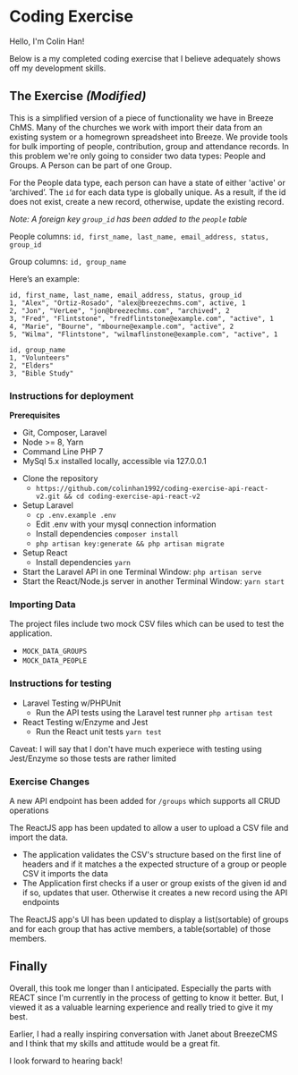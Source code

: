 # Coding Exercise

Hello, I'm Colin Han!

Below is a my completed coding exercise that I believe adequately shows off my development skills.

## The Exercise _(Modified)_

This is a simplified version of a piece of functionality we have in Breeze ChMS. Many of the churches we work with import their data from an existing system or a homegrown spreadsheet into Breeze. We provide tools for bulk importing of people, contribution, group and attendance records.
In this problem we're only going to consider two data types: People and Groups. A Person can be part of one Group.

For the People data type, each person can have a state of either 'active' or ‘archived’. The `id` for each data type is globally unique. As a result, if the id does not exist, create a new record, otherwise, update the existing record.

_Note: A foreign key `group_id` has been added to the `people` table_

People columns:
`id, first_name, last_name, email_address, status, group_id`

Group columns:
`id, group_name`

Here’s an example:

```
id, first_name, last_name, email_address, status, group_id
1, "Alex", "Ortiz-Rosado", "alex@breezechms.com", active, 1
2, "Jon", "VerLee", "jon@breezechms.com", "archived", 2
3, "Fred", "Flintstone", "fredflintstone@example.com", "active", 1
4, "Marie", "Bourne", "mbourne@example.com", "active", 2
5, "Wilma", "Flintstone", "wilmaflinstone@example.com", "active", 1
```

```
id, group_name
1, "Volunteers"
2, "Elders"
3, "Bible Study"
```

### Instructions for deployment

**Prerequisites**

-   Git, Composer, Laravel
-   Node >= 8, Yarn
-   Command Line PHP 7
-   MySql 5.x installed locally, accessible via 127.0.0.1

*   Clone the repository
    -   `https://github.com/colinhan1992/coding-exercise-api-react-v2.git && cd coding-exercise-api-react-v2`
*   Setup Laravel
    -   `cp .env.example .env`
    -   Edit .env with your mysql connection information
    -   Install dependencies `composer install`
    -   `php artisan key:generate && php artisan migrate`
*   Setup React
    -   Install dependencies `yarn`
*   Start the Laravel API in one Terminal Window: `php artisan serve`
*   Start the React/Node.js server in another Terminal Window: `yarn start`

### Importing Data

The project files include two mock CSV files which can be used to test the application.

-   `MOCK_DATA_GROUPS`
-   `MOCK_DATA_PEOPLE`

### Instructions for testing

-   Laravel Testing w/PHPUnit
    -   Run the API tests using the Laravel test runner `php artisan test`
-   React Testing w/Enzyme and Jest
    -   Run the React unit tests `yarn test`

Caveat: I will say that I don't have much experiece with testing using Jest/Enzyme so those tests are rather limited

### Exercise Changes

A new API endpoint has been added for `/groups` which supports all CRUD operations

The ReactJS app has been updated to allow a user to upload a CSV file and import the data.

-   The application validates the CSV's structure based on the first line of headers and if it matches a the expected structure of a group or people CSV it imports the data
-   The Application first checks if a user or group exists of the given id and if so, updates that user. Otherwise it creates a new record using the API endpoints

The ReactJS app's UI has been updated to display a list(sortable) of groups and for each group that has active members, a table(sortable) of those members.

## Finally

Overall, this took me longer than I anticipated. Especially the parts with REACT since I'm currently in the process of getting to know it better. But, I viewed it as a valuable learning experience and really tried to give it my best.

Earlier, I had a really inspiring conversation with Janet about BreezeCMS and I think that my skills and attitude would be a great fit.

I look forward to hearing back!

```

```
